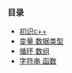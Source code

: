 ### 目录
- [初识c++](source/books/C++/ch1.md)
- [变量 数据类型](source/books/C++/ch2.md)
- [循环 数组](source/books/C++/ch3.md)
- [字符串 函数](source/books/C++/ch3.md)